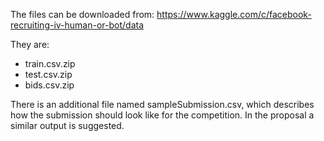 The files can be downloaded from: https://www.kaggle.com/c/facebook-recruiting-iv-human-or-bot/data

They are:
- train.csv.zip
- test.csv.zip
- bids.csv.zip

There is an additional file named sampleSubmission.csv, which describes how the submission 
should look like for the competition. In the proposal a similar output is suggested.